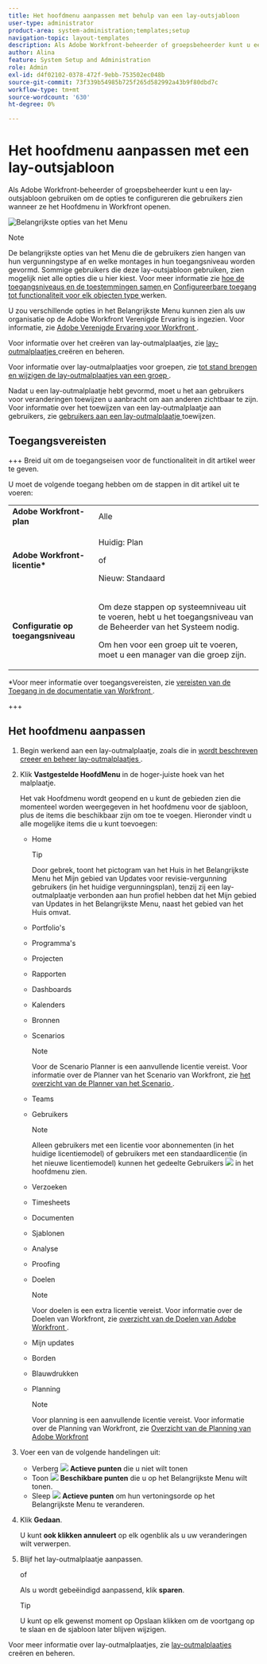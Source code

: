 ```yaml
---
title: Het hoofdmenu aanpassen met behulp van een lay-outsjabloon
user-type: administrator
product-area: system-administration;templates;setup
navigation-topic: layout-templates
description: Als Adobe Workfront-beheerder of groepsbeheerder kunt u een lay-outsjabloon gebruiken om de opties te configureren die gebruikers zien wanneer ze het Hoofdmenu in Workfront openen.
author: Alina
feature: System Setup and Administration
role: Admin
exl-id: d4f02102-0378-472f-9ebb-753502ec048b
source-git-commit: 73f339b54985b725f265d582992a43b9f80dbd7c
workflow-type: tm+mt
source-wordcount: '630'
ht-degree: 0%

---
```


# Het hoofdmenu aanpassen met een lay-outsjabloon

<!--Audited: 01/2024-->

Als Adobe Workfront-beheerder of groepsbeheerder kunt u een lay-outsjabloon gebruiken om de opties te configureren die gebruikers zien wanneer ze het Hoofdmenu in Workfront openen.

![ Belangrijkste opties van het Menu ](assets/main-menu-with-blueprints-no-branding.png)

>[!NOTE]
>
>De belangrijkste opties van het Menu die de gebruikers zien hangen van hun vergunningstype af en welke montages in hun toegangsniveau worden gevormd. Sommige gebruikers die deze lay-outsjabloon gebruiken, zien mogelijk niet alle opties die u hier kiest. Voor meer informatie zie [ hoe de toegangsniveaus en de toestemmingen samen ](../../../administration-and-setup/add-users/access-levels-and-object-permissions/how-access-levels-permissions-work-together.md) en [ Configureerbare toegang tot functionaliteit voor elk objecten type ](../../../administration-and-setup/add-users/access-levels-and-object-permissions/configurable-functionality-in-each-access-level-by-object-type.md) werken.
>
>U zou verschillende opties in het Belangrijkste Menu kunnen zien als uw organisatie op de Adobe Workfront Verenigde Ervaring is ingezien. Voor informatie, zie [ Adobe Verenigde Ervaring voor Workfront ](/help/quicksilver/workfront-basics/navigate-workfront/workfront-navigation/adobe-unified-experience.md).

Voor informatie over het creëren van lay-outmalplaatjes, zie [ lay-outmalplaatjes ](../use-layout-templates/create-and-manage-layout-templates.md) creëren en beheren.

Voor informatie over lay-outmalplaatjes voor groepen, zie [ tot stand brengen en wijzigen de lay-outmalplaatjes van een groep ](../../../administration-and-setup/manage-groups/work-with-group-objects/create-and-modify-a-groups-layout-templates.md).

Nadat u een lay-outmalplaatje hebt gevormd, moet u het aan gebruikers voor veranderingen toewijzen u aanbracht om aan anderen zichtbaar te zijn. Voor informatie over het toewijzen van een lay-outmalplaatje aan gebruikers, zie [ gebruikers aan een lay-outmalplaatje ](../use-layout-templates/assign-users-to-layout-template.md) toewijzen.

## Toegangsvereisten

+++ Breid uit om de toegangseisen voor de functionaliteit in dit artikel weer te geven.

U moet de volgende toegang hebben om de stappen in dit artikel uit te voeren:

<table style="table-layout:auto"> 
 <col> 
 <col> 
 <tbody> 
  <tr> 
   <td role="rowheader"><strong>Adobe Workfront-plan</strong></td> 
   <td>Alle</td> 
  </tr> 
  <tr> 
   <td role="rowheader"><strong>Adobe Workfront-licentie*</strong></td> 
   <td><p>Huidig: Plan</p>
   of
   <p>Nieuw: Standaard</p></td> 
  </tr> 
  <tr> 
   <td role="rowheader"><strong>Configuratie op toegangsniveau</strong></td> 
   <td> <p>Om deze stappen op systeemniveau uit te voeren, hebt u het toegangsniveau van de Beheerder van het Systeem nodig.</p>
    <p>Om hen voor een groep uit te voeren, moet u een manager van die groep zijn.</p> 
     </td> 
  </tr> 
 </tbody> 
</table>

*Voor meer informatie over toegangsvereisten, zie [ vereisten van de Toegang in de documentatie van Workfront ](/help/quicksilver/administration-and-setup/add-users/access-levels-and-object-permissions/access-level-requirements-in-documentation.md).

+++

## Het hoofdmenu aanpassen

1. Begin werkend aan een lay-outmalplaatje, zoals die in [ wordt beschreven creeer en beheer lay-outmalplaatjes ](../../../administration-and-setup/customize-workfront/use-layout-templates/create-and-manage-layout-templates.md).
1. Klik **Vastgestelde HoofdMenu** in de hoger-juiste hoek van het malplaatje.

   Het vak Hoofdmenu wordt geopend en u kunt de gebieden zien die momenteel worden weergegeven in het hoofdmenu voor de sjabloon, plus de items die beschikbaar zijn om toe te voegen. Hieronder vindt u alle mogelijke items die u kunt toevoegen:
   * Home

     >[!TIP]
     >
     >Door gebrek, toont het pictogram van het Huis in het Belangrijkste Menu het Mijn gebied van Updates voor revisie-vergunning gebruikers (in het huidige vergunningsplan), tenzij zij een lay-outmalplaatje verbonden aan hun profiel hebben dat het Mijn gebied van Updates in het Belangrijkste Menu, naast het gebied van het Huis omvat.

   * Portfolio&#39;s
   * Programma&#39;s
   * Projecten
   * Rapporten
   * Dashboards
   * Kalenders
   * Bronnen
   * Scenarios

     >[!NOTE]
     >
     >Voor de Scenario Planner is een aanvullende licentie vereist. Voor informatie over de Planner van het Scenario van Workfront, zie [ het overzicht van de Planner van het Scenario ](../../../scenario-planner/scenario-planner-overview.md).

   * Teams
   * Gebruikers

     >[!NOTE]
     >
     >Alleen gebruikers met een licentie voor abonnementen (in het huidige licentiemodel) of gebruikers met een standaardlicentie (in het nieuwe licentiemodel) kunnen het gedeelte Gebruikers ![](assets/users-icon-in-main-menu.png) in het hoofdmenu zien.

   * Verzoeken
   * Timesheets
   * Documenten
   * Sjablonen
   * Analyse
   * Proofing
   * Doelen

     >[!NOTE]
     >
     >Voor doelen is een extra licentie vereist. Voor informatie over de Doelen van Workfront, zie [ overzicht van de Doelen van Adobe Workfront ](../../../workfront-goals/goal-management/wf-goals-overview.md).

   * Mijn updates
   * Borden
   * Blauwdrukken
   * Planning

     >[!NOTE]
     >
     >Voor planning is een aanvullende licentie vereist. Voor informatie over de Planning van Workfront, zie [ Overzicht van de Planning van Adobe Workfront ](/help/quicksilver/planning/general/planning-overview.md)

1. Voer een van de volgende handelingen uit:

   * Verberg ![](assets/remove-icon---x-in-circle.png) **Actieve punten** die u niet wilt tonen
   * Toon ![](assets/add-icon-plus-in-circle.png) **Beschikbare punten** die u op het Belangrijkste Menu wilt tonen.
   * Sleep ![](assets/move-icon---dots.png) **Actieve punten** om hun vertoningsorde op het Belangrijkste Menu te veranderen.

1. Klik **Gedaan**.

   U kunt **ook klikken annuleert** op elk ogenblik als u uw veranderingen wilt verwerpen.

1. Blijf het lay-outmalplaatje aanpassen.

   of

   Als u wordt gebeëindigd aanpassend, klik **sparen**.

   >[!TIP]
   >
   >U kunt op elk gewenst moment op Opslaan klikken om de voortgang op te slaan en de sjabloon later blijven wijzigen.

Voor meer informatie over lay-outmalplaatjes, zie [ lay-outmalplaatjes ](../../../administration-and-setup/customize-workfront/use-layout-templates/create-and-manage-layout-templates.md) creëren en beheren.
